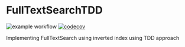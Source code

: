 # FullTextSearchTDD

![example workflow](https://github.com/github/docs/actions/workflows/main.yml/badge.svg)
[![codecov](https://codecov.io/gh/HamedSY/FullTextSearchTDD/branch/master/graph/badge.svg?token=0JI52BSVWD)](https://codecov.io/gh/HamedSY/FullTextSearchTDD)


Implementing FullTextSearch using inverted index using TDD approach 
